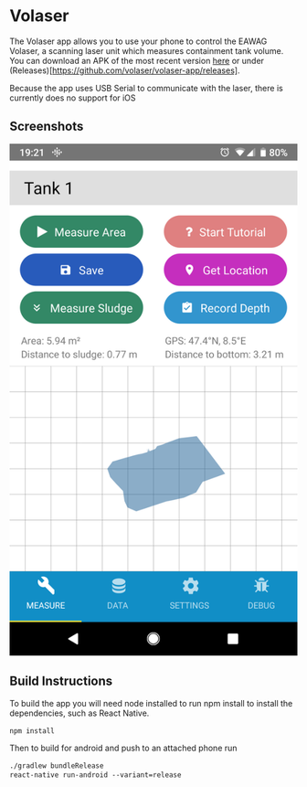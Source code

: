 # Volaser

The Volaser app allows you to use your phone to control the EAWAG Volaser, a scanning laser unit which measures containment tank volume. You can download an APK of the most recent version [here](volaser_v0.3.1.apk) or under (Releases)[https://github.com/volaser/volaser-app/releases].

Because the app uses USB Serial to communicate with the laser, there is currently does no support for iOS


## Screenshots
![Screenshot](img/Screenshot_20190804-192129.png)

## Build Instructions

To build the app you will need node installed to run npm install to install the dependencies, such as React Native.

```
npm install
```

Then to build for android and push to an attached phone run

```
./gradlew bundleRelease
react-native run-android --variant=release
```
